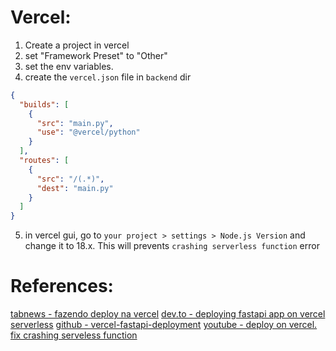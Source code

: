 # Vercel:

1. Create a project in vercel
2. set "Framework Preset" to "Other"
3. set the env variables.
4. create the `vercel.json` file in `backend` dir

```json
{
  "builds": [
    {
      "src": "main.py",
      "use": "@vercel/python"
    }
  ],
  "routes": [
    {
      "src": "/(.*)",
      "dest": "main.py"
    }
  ]
}
```
5. in vercel gui, go to `your project > settings > Node.js Version` and change it to 18.x. This will prevents `crashing serverless function` error

# References:

[tabnews - fazendo deploy na vercel](https://www.tabnews.com.br/hebertcisco/fazendo-deploy-de-api-pythonfastapi-na-vercel)
[dev.to - deploying fastapi app on vercel serverless](https://dev.to/abdadeel/deploying-fastapi-app-on-vercel-serverless-18b1)
[github - vercel-fastapi-deployment](https://github.com/mabdullahadeel/vercel-fastapi-deployment)
[youtube - deploy on vercel. fix crashing serveless function](https://www.youtube.com/watch?v=8R-cetf_sZ4)